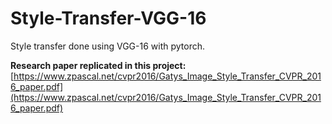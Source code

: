 # Style-Transfer-VGG-16
Style transfer done using VGG-16 with pytorch.

**Research paper replicated in this project:** [https://www.zpascal.net/cvpr2016/Gatys_Image_Style_Transfer_CVPR_2016_paper.pdf](https://www.zpascal.net/cvpr2016/Gatys_Image_Style_Transfer_CVPR_2016_paper.pdf)

